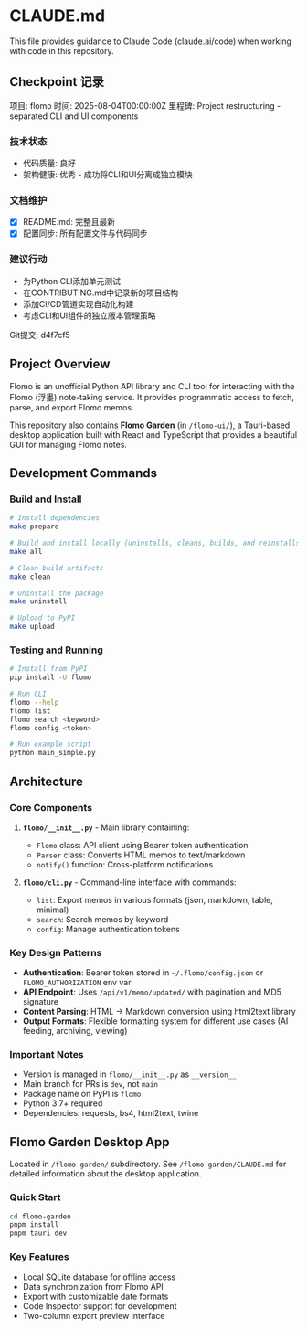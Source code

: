 # CLAUDE.md

This file provides guidance to Claude Code (claude.ai/code) when working with code in this repository.

## Checkpoint 记录

项目: flomo
时间: 2025-08-04T00:00:00Z
里程碑: Project restructuring - separated CLI and UI components

### 技术状态
- 代码质量: 良好
- 架构健康: 优秀 - 成功将CLI和UI分离成独立模块

### 文档维护
- [x] README.md: 完整且最新
- [x] 配置同步: 所有配置文件与代码同步

### 建议行动
- 为Python CLI添加单元测试
- 在CONTRIBUTING.md中记录新的项目结构
- 添加CI/CD管道实现自动化构建
- 考虑CLI和UI组件的独立版本管理策略

Git提交: d4f7cf5

## Project Overview

Flomo is an unofficial Python API library and CLI tool for interacting with the Flomo (浮墨) note-taking service. It provides programmatic access to fetch, parse, and export Flomo memos.

This repository also contains **Flomo Garden** (in `/flomo-ui/`), a Tauri-based desktop application built with React and TypeScript that provides a beautiful GUI for managing Flomo notes.

## Development Commands

### Build and Install
```bash
# Install dependencies
make prepare

# Build and install locally (uninstalls, cleans, builds, and reinstalls)
make all

# Clean build artifacts
make clean

# Uninstall the package
make uninstall

# Upload to PyPI
make upload
```

### Testing and Running
```bash
# Install from PyPI
pip install -U flomo

# Run CLI
flomo --help
flomo list
flomo search <keyword>
flomo config <token>

# Run example script
python main_simple.py
```

## Architecture

### Core Components

1. **`flomo/__init__.py`** - Main library containing:
   - `Flomo` class: API client using Bearer token authentication
   - `Parser` class: Converts HTML memos to text/markdown
   - `notify()` function: Cross-platform notifications

2. **`flomo/cli.py`** - Command-line interface with commands:
   - `list`: Export memos in various formats (json, markdown, table, minimal)
   - `search`: Search memos by keyword
   - `config`: Manage authentication tokens

### Key Design Patterns

- **Authentication**: Bearer token stored in `~/.flomo/config.json` or `FLOMO_AUTHORIZATION` env var
- **API Endpoint**: Uses `/api/v1/memo/updated/` with pagination and MD5 signature
- **Content Parsing**: HTML → Markdown conversion using html2text library
- **Output Formats**: Flexible formatting system for different use cases (AI feeding, archiving, viewing)

### Important Notes

- Version is managed in `flomo/__init__.py` as `__version__`
- Main branch for PRs is `dev`, not `main`
- Package name on PyPI is `flomo`
- Python 3.7+ required
- Dependencies: requests, bs4, html2text, twine

## Flomo Garden Desktop App

Located in `/flomo-garden/` subdirectory. See `/flomo-garden/CLAUDE.md` for detailed information about the desktop application.

### Quick Start
```bash
cd flomo-garden
pnpm install
pnpm tauri dev
```

### Key Features
- Local SQLite database for offline access
- Data synchronization from Flomo API
- Export with customizable date formats
- Code Inspector support for development
- Two-column export preview interface